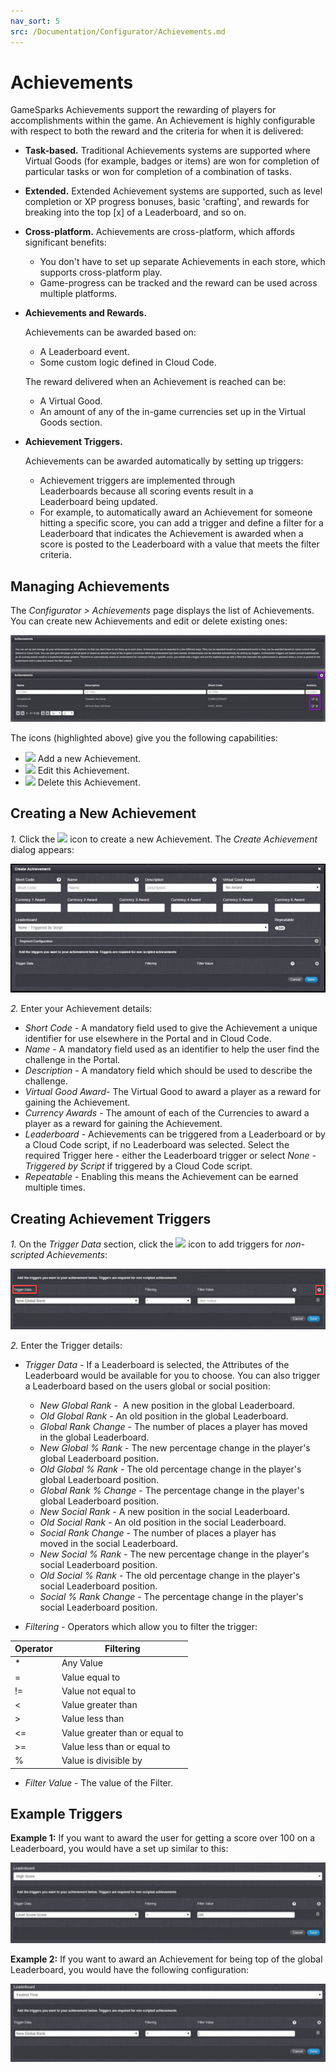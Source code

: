 ```yaml
---
nav_sort: 5
src: /Documentation/Configurator/Achievements.md
---
```


# Achievements

GameSparks Achievements support the rewarding of players for accomplishments within the game. An Achievement is highly configurable with respect to both the reward and the criteria for when it is delivered:
* **Task-based.** Traditional Achievements systems are supported where Virtual Goods (for example, badges or items) are won for completion of particular tasks or won for completion of a combination of tasks.
* **Extended.** Extended Achievement systems are supported, such as level completion or XP progress bonuses, basic 'crafting', and rewards for breaking into the top [x] of a Leaderboard, and so on.
* **Cross-platform.** Achievements are cross-platform, which affords significant benefits:
  * You don't have to set up separate Achievements in each store, which supports cross-platform play.
  * Game-progress can be tracked and the reward can be used across multiple platforms.


* **Achievements and Rewards.**

  Achievements can be awarded based on:
  * A Leaderboard event.
  * Some custom logic defined in Cloud Code.

  The reward delivered when an Achievement is reached can be:
  * A Virtual Good.
  * An amount of any of the in-game currencies set up in the Virtual Goods section.

* **Achievement Triggers.**

  Achievements can be awarded automatically by setting up triggers:
  * Achievement triggers are implemented through Leaderboards because all scoring events result in a Leaderboard being updated.
  * For example, to automatically award an Achievement for someone hitting a specific score, you can add a trigger and define a filter for a Leaderboard that indicates the Achievement is awarded when a score is posted to the Leaderboard with a value that meets the filter criteria.

## Managing Achievements

The *Configurator > Achievements* page displays the list of Achievements. You can create new Achievements and edit or delete existing ones:

![](img/Achs/1.jpg)

The icons (highlighted above) give you the following capabilities:

* ![](/img/fa/plus.png) Add a new Achievement.
* ![](/img/fa/edit.png) Edit this Achievement.
* ![](/img/fa/trash.png) Delete this Achievement.

## Creating a New Achievement

*1.* Click the ![](/img/fa/plus.png) icon to create a new Achievement. The *Create Achievement* dialog appears:

![](img/Achs/2.jpg)

*2.* Enter your Achievement details:

* *Short Code* \- A mandatory field used to give the Achievement a unique identifier for use elsewhere in the Portal and in Cloud Code.
* *Name* \- A mandatory field used as an identifier to help the user find the challenge in the Portal.
* *Description* \- A mandatory field which should be used to describe the challenge.
* *Virtual Good Award*- The Virtual Good to award a player as a reward for gaining the Achievement.
* *Currency Awards* \- The amount of each of the Currencies to award a player as a reward for gaining the Achievement.
* *Leaderboard* \- Achievements can be triggered from a Leaderboard or by a Cloud Code script, if no Leaderboard was selected. Select the required Trigger here - either the Leaderboard trigger or select *None - Triggered by Script* if triggered by a Cloud Code script.
* *Repeatable*  \- Enabling this means the Achievement can be earned multiple times.

## Creating Achievement Triggers

*1.* On the *Trigger Data* section, click the ![](/img/fa/plus.png) icon to add triggers for *non-scripted Achievements*:

![](img/Achs/3.jpg)

*2.* Enter the Trigger details:

* *Trigger Data* \- If a Leaderboard is selected, the Attributes of the Leaderboard would be available for you to choose. You can also trigger a Leaderboard based on the users global or social position:

  * *New Global Rank* \-  A new position in the global Leaderboard.
  * *Old Global Rank* \- An old position in the global Leaderboard.
  * *Global Rank Change* - The number of places a player has moved in the global Leaderboard.
  * *New Global % Rank* \- The new percentage change in the player's global Leaderboard position.
  * *Old Global % Rank* \- The old percentage change in the player's global Leaderboard position.
  * *Global Rank % Change* \- The percentage change in the player's global Leaderboard position.
  * *New Social Rank* \- A new position in the social Leaderboard.
  * *Old Social Rank* \- An old position in the social Leaderboard.
  * *Social Rank Change* \- The number of places a player has moved in the social Leaderboard.
  * *New Social % Rank* \- The new percentage change in the player's social Leaderboard position.
  * *Old Social % Rank* \- The old percentage change in the player's social Leaderboard position.
  * *Social % Rank Change* \- The percentage change in the player's social Leaderboard position.

* *Filtering* \- Operators which allow you to filter the trigger:

| Operator | Filtering               
| ------| ---------
|  *  | Any Value
|  =   | Value equal to
|  !=   | Value not equal to
|  <  | Value greater than
|  >   | Value less than
|  <=   | Value greater than or equal to
|  >=  | Value less than or equal to
|  %   | Value is divisible by


* *Filter Value* - The value of the Filter.

## Example Triggers

**Example 1:** If you want to award the user for getting a score over 100 on a Leaderboard, you would have a set up similar to this:

![](img/Achs/4.jpg)

**Example 2:** If you want to award an Achievement for being top of the global Leaderboard, you would have the following configuration:

![](img/Achs/5.jpg)
